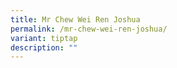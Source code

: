 ```yaml
---
title: Mr Chew Wei Ren Joshua
permalink: /mr-chew-wei-ren-joshua/
variant: tiptap
description: ""
---
```

